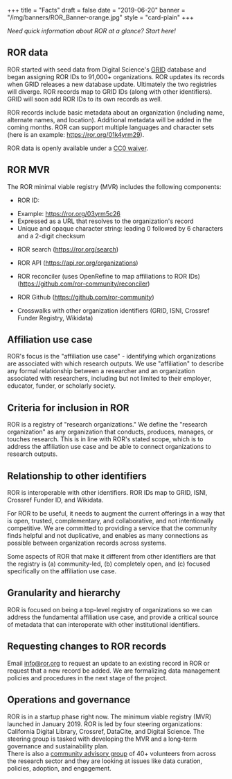 +++
title = "Facts"
draft = false
date = "2019-06-20"
banner = "/img/banners/ROR_Banner-orange.jpg"
style = "card-plain"
+++

*Need quick information about ROR at a glance? Start here!*

## ROR data

ROR started with seed data from Digital Science's [GRID](https://grid.ac) database and began assigning ROR IDs to 91,000+ organizations. ROR updates its records when GRID releases a new database update. Ultimately the two registries will diverge. ROR records map to GRID IDs (along with other identifiers). GRID will soon add ROR IDs to its own records as well.

ROR records include basic metadata about an organization (including name, alternate names, and location). Additional metadata will be added in the coming months. ROR can support multiple languages and character sets (here is an example: <https://ror.org/01k4yrm29>).

ROR data is openly available under a [CC0 waiver](https://creativecommons.org/share-your-work/public-domain/cc0/).

## ROR MVR

The ROR minimal viable registry (MVR) includes the following components:

* ROR ID: 
-   Example: <https://ror.org/03yrm5c26> 
-   Expressed as a URL that resolves to the organization's record
-   Unique and opaque character string: leading 0 followed by 6 characters and a 2-digit checksum

* ROR search (<https://ror.org/search>)

* ROR API (<https://api.ror.org/organizations>) 

* ROR reconciler (uses OpenRefine to map affiliations to ROR IDs) (<https://github.com/ror-community/reconciler>) 

* ROR Github (<https://github.com/ror-community>)  

* Crosswalks with other organization identifiers (GRID, ISNI, Crossref Funder Registry, Wikidata)

## Affiliation use case

ROR's focus is the "affiliation use case" - identifying which organizations are associated with which research outputs. We use "affiliation" to describe any formal relationship between a researcher and an organization associated with researchers, including but not limited to their employer, educator, funder, or scholarly society.

## Criteria for inclusion in ROR

ROR is a registry of "research organizations." We define the "research organization" as any organization that conducts, produces, manages, or touches research. This is in line with ROR's stated scope, which is to address the affiliation use case and be able to connect organizations to research outputs. 

## Relationship to other identifiers

ROR is interoperable with other identifiers. ROR IDs map to GRID, ISNI, Crossref Funder ID, and Wikidata.

For ROR to be useful, it needs to augment the current offerings in a way that is open, trusted, complementary, and collaborative, and not intentionally competitive. We are committed to providing a service that the community finds helpful and not duplicative, and enables as many connections as possible between organization records across systems.

Some aspects of ROR that make it different from other identifiers are that the registry is (a) community-led, (b) completely open, and (c) focused specifically on the affiliation use case.

## Granularity and hierarchy

ROR is focused on being a top-level registry of organizations so we can address the fundamental affiliation use case, and provide a critical source of metadata that can interoperate with other institutional identifiers.

## Requesting changes to ROR records

Email <info@ror.org> to request an update to an existing record in ROR or request that a new record be added. We are formalizing data management policies and procedures in the next stage of the project.

## Operations and governance

ROR is in a startup phase right now. The minimum viable registry (MVR) launched in January 2019. ROR is led by four steering organizations: California Digital Library, Crossref, DataCite, and Digital Science. The steering group is tasked with developing the MVR and a long-term governance and sustainability plan.\
There is also a [community advisory group](https://ror.org/community) of 40+ volunteers from across the research sector and they are looking at issues like data curation, policies, adoption, and engagement.
